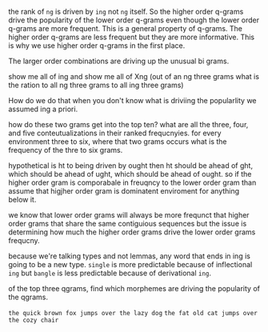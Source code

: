the rank of `ng` is driven by `ing` not `ng` itself. So the higher order q-grams drive the popularity of the lower order q-grams even though the lower order q-grams are more frequent. This is a general property of q-grams. The higher order q-grams are less frequent but they are more informative. This is why we use higher order q-grams in the first place.

The larger order combinations are driving up the unusual bi grams.

show me all of ing and show me all of Xng (out of an ng three grams what is the ration to all ng three grams to all ing three grams)

How do we do that when you don't know what is driviing the popularlity we assumed ing a priori.

how do these two grams get into the top ten? what are all the three, four, and five conteutualizations in their ranked frequcnyies. for every environment three to six, where that two grams occurs what is the frequency of the thre to six grams.

hypothetical is ht to being driven by ought then ht should be ahead of ght, which should be ahead of ught, which should be ahead of ought. so if the higher order gram is comporabale in freuqncy to the lower order gram than assume that higjher order gram is dominatent enviroment for anything below it.

we know that lower order grams will always be more frequnct that higher order grams that share the same contiguious sequences but the issue is determining how much the higher order grams drive the lower order grams frequcny.

because we're talking types and not lemmas, any word that ends in ing is going to be a new type. `single` is more predictable because of inflectional `ing` but `bangle` is less predictable because of derivational `ing`. 

of the top three qgrams, find which morphemes are driving the popularity of the qgrams.

`the quick brown fox jumps over the lazy dog`
`the fat old cat jumps over the cozy chair`